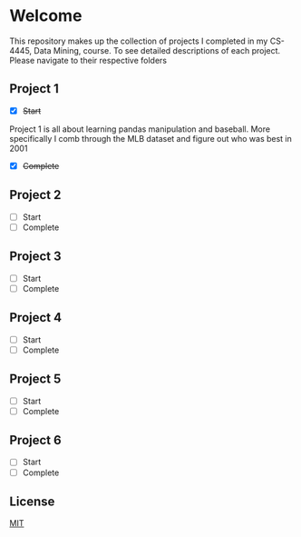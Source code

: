 # Welcome
This repository makes up the collection of projects I completed in my CS-4445, Data Mining, course. To see detailed descriptions of each project. Please navigate to their respective folders

## Project 1
- [x] ~~Start~~

Project 1 is all about learning pandas manipulation and baseball. More specifically I comb through the MLB dataset and figure out who was best in 2001
- [x] ~~Complete~~

## Project 2
- [ ] Start
- [ ] Complete

## Project 3
- [ ] Start
- [ ] Complete

## Project 4
- [ ] Start
- [ ] Complete

## Project 5
- [ ] Start
- [ ] Complete

## Project 6
- [ ] Start
- [ ] Complete

## License
[MIT](https://choosealicense.com/licenses/mit/)
